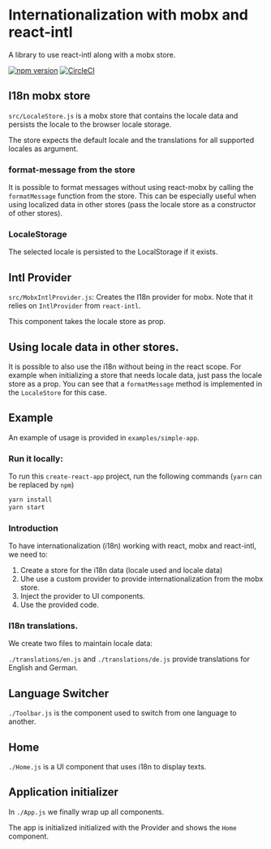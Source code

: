 # Internationalization with mobx and react-intl

A library to use react-intl along with a mobx store.  

[![npm version](https://badge.fury.io/js/mobx-react-intl.svg)](https://badge.fury.io/js/mobx-react-intl) [![CircleCI](https://circleci.com/gh/Sqooba/mobx-react-intl.svg?style=svg)](https://circleci.com/gh/Sqooba/mobx-react-intl)

## I18n mobx store

`src/LocaleStore.js` is a mobx store that contains the locale data and persists the 
locale to the browser locale storage. 

The store expects the default locale and the translations for all supported locales as argument.

### format-message from the store
It is possible to format messages without using react-mobx by calling the `formatMessage` function from the store. 
This can be especially useful when using localized data in other stores (pass the locale store as a constructor of other stores). 

### LocaleStorage

The selected locale is persisted to the LocalStorage if it exists. 

## Intl Provider

`src/MobxIntlProvider.js`: Creates the I18n provider for mobx. Note that it relies on `IntlProvider` from `react-intl`. 

This component takes the locale store as prop. 

## Using locale data in other stores.

It is possible to also use the i18n without being in the react scope. For example when initializing a 
store that needs locale data, just pass the locale store as a prop. You can see that a `formatMessage` method 
is implemented in the `LocaleStore` for this case. 

## Example

An example of usage is provided in `examples/simple-app`. 

### Run it locally: 
To run this `create-react-app` project, run the following commands (`yarn` can be replaced by `npm`)

```bash
yarn install 
yarn start
```

### Introduction

To have internationalization (i18n) working with react, mobx and react-intl, 
we need to: 

1. Create a store for the i18n data (locale used and locale data)
2. Uhe use a custom provider to provide internationalization from the mobx store. 
3. Inject the provider to UI components.
4. Use the provided code. 

### I18n translations.

We create two files to maintain locale data: 

`./translations/en.js` and `./translations/de.js` provide translations for English and German. 



## Language Switcher

`./Toolbar.js` is the component used to switch from one language to another. 

## Home

`./Home.js` is a UI component that uses i18n to display texts. 


## Application initializer 

In `./App.js` we finally wrap up all components. 

The app is initialized initialized with the Provider and shows the `Home` component. 

